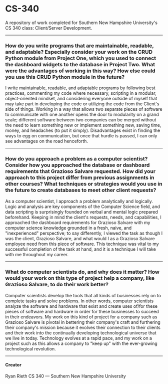 # CS-340
A repository of work completed for Southern New Hampshire University's CS 340 class: Client/Server Development.
- - - - - - - - - - - - - - - - - - - - - - - - - - - - - - - - - - - - - - - - - - - - - - - - - - - - - - - -
### How do you write programs that are maintainable, readable, and adaptable?  Especially consider your work on the CRUD Python module from Project One, which you used to connect the dashboard widgets to the database in Project Two.  What were the advantages of working in this way? How else could you use this CRUD Python module in the future?

I write maintainable, readable, and adaptable programs by following best practices, commenting my code where necessary, scripting in a modular, object-oriented mindset, and considering everyone outside of myself that may take part in developing the code or utilizing the code from the Client's side of things.  Working in a way that allows two separate pieces of software to communicate with one another opens the door to modularity on a grand scale; different software between two companies can be merged without the need to learn something new or implement something new, saving time, money, and headaches (to put it simply).  Disadvantages exist in finding the ways to egg on communication, but once that hurdle is passed, I can only see advantages on the road henceforth.
- - - - - - - - - - - - - - - - - - - - - - - - - - - - - - - - - - - - - - - - - - - - - - - - - - - - - - - -
### How do you approach a problem as a computer scientist?  Consider how you approached the database or dashboard requirements that Grazioso Salvare requested.  How did your approach to this project differ from previous assignments in other courses?  What techniques or strategies would you use in the future to create databases to meet other client requests?

As a computer scientist, I approach a problem analytically and logically.  Logic and analysis are key components of the Computer Science field, and data scripting is surprisingly founded on verbal and mental logic prepared beforehand.  Keeping in mind the client's requests, needs, and capabilities, I approached the dashboard requirements for Grazioso Salvare with my computer science knowledge grounded in a fresh, naive, and "inexperienced" perspective; to say differently, I viewed the task as though I was the client, Grazioso Salvare, and what would I as a Grazioso Salvare employee need from this piece of software.  This technique was vital to my successful completion of the task at hand, and it is a technique I will take with me throughout my career.
- - - - - - - - - - - - - - - - - - - - - - - - - - - - - - - - - - - - - - - - - - - - - - - - - - - - - - - -
### What do computer scientists do, and why does it matter?  How would your work on this type of project help a company, like Grazioso Salvare, to do their work better?

Computer scientists develop the tools that all kinds of businesses rely on to complete tasks and solve problems.  In other words, computer scientists analyze the software and hardware that exist and create uses of/for these pieces of software and hardware in order for these businesses to succeed in their endeavors.  My work on this kind of project for a company such as Grazioso Salvare is pivotal in bettering their company's craft and furthering their company's mission because it evolves their connection to their clients and their work into the continually developing technological universe that we live in today.  Technology evolves at a rapid pace, and my work on a project such as this allows a company to "keep up" with the ever-growing technological revolution.
- - - - - - - - - - - - - - - - - - - - - - - - - - - - - - - - - - - - - - - - - - - - - - - - - - - - - - - -
#### Creator
Ryan Rieth
CS 340 — Southern New Hampshire University
